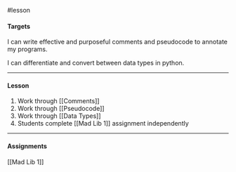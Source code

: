 #lesson 

#### Targets
I can write effective and purposeful comments and pseudocode to annotate my programs.

I can differentiate and convert between data types in python.

---
#### Lesson

1. Work through [[Comments]]
2. Work through [[Pseudocode]]
3. Work through [[Data Types]]
4. Students complete [[Mad Lib 1]] assignment independently

---
#### Assignments

[[Mad Lib 1]]